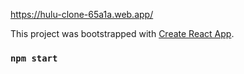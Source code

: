 https://hulu-clone-65a1a.web.app/

This project was bootstrapped with [Create React App](https://github.com/facebook/create-react-app).

### `npm start`
